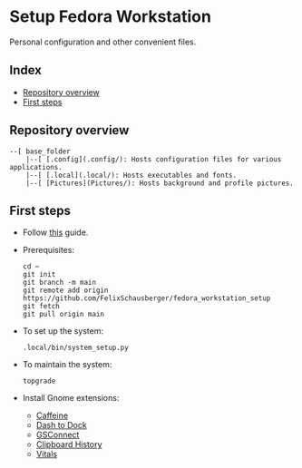 # Setup Fedora Workstation

Personal configuration and other convenient files.

## Index

- [Repository overview](repository-overview)
- [First steps](#first-steps)

## Repository overview

```shell
--[ base_folder
    |--[ [.config](.config/): Hosts configuration files for various applications.
    |--[ [.local](.local/): Hosts executables and fonts.
    |--[ [Pictures](Pictures/): Hosts background and profile pictures.
```

## First steps

- Follow [this](https://github.com/devangshekhawat/Fedora-38-Post-Install-Guide) guide.
- Prerequisites:

  ```shell
  cd ~
  git init
  git branch -m main
  git remote add origin https://github.com/FelixSchausberger/fedora_workstation_setup
  git fetch
  git pull origin main
  ```
  
- To set up the system:

  ```shell
  .local/bin/system_setup.py
  ```

- To maintain the system:

  ```shell
  topgrade
  ```

- Install Gnome extensions:

  - [Caffeine](https://extensions.gnome.org/extension/517/caffeine/)
  - [Dash to Dock](https://extensions.gnome.org/extension/307/dash-to-dock/)
  - [GSConnect](<https://extensions.gnome.org/extension/1319/gsconnect/>)
  - [Clipboard History](https://extensions.gnome.org/extension/4839/clipboard-history/)
  - [Vitals](https://extensions.gnome.org/extension/1460/vitals/)
